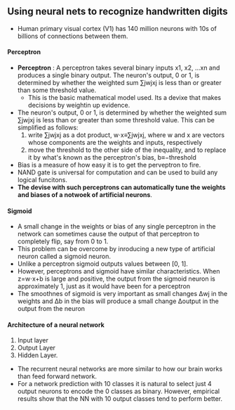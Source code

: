 ## Using neural nets to recognize handwritten digits

- Human primary visual cortex (V1) has 140 million neurons with 10s of billions of connections between them.

#### Perceptron

- **Perceptron** : A perceptron takes several binary inputs x1, x2, ...xn and produces a single binary output.  The neuron's output, 0 or 1, is determined by whether the weighted sum ∑jwjxj is less than or greater than some threshold value.
  - This is the basic mathematical model used. Its a devixe that makes decisions by weightin up evidence.
- The neuron's output, 0 or 1, is determined by whether the weighted sum ∑jwjxj is less than or greater than some threshold value. This can be simplified as follows:
  1.  write ∑jwjxj as a dot product, w⋅x≡∑jwjxj, where w and x are vectors whose components are the weights and inputs, respectively
  2.  move the threshold to the other side of the inequality, and to replace it by what's known as the perceptron's bias, b≡−threshold
- Bias is a measure of how easy it is to get the perveptron to fire.
- NAND gate is universal for computation and can be used to build any logical funcitons.
- **The devise with such perceptrons can automatically tune the weights and biases of a notwoek of artificial neurons**.

#### Sigmoid 

-  A small change in the weights or bias of any single perceptron in the network can sometimes cause the output of that perceptron to completely flip, say from 0 to 1.
- This problem can be overcome by inroducing a new type of artificial neuron called a sigmoid neuron.
- Unlike a perceptron sigmoid outputs values between [0, 1].
- However, perceptrons and sigmoid have similar characteristics. When z=w⋅x+b is large and positive, the output from the sigmoid neuron is approximately 1, just as it would have been for a perceptron
- The smoothnes of sigmoid is very important as small changes Δwj in the weights and Δb in the bias will produce a small change Δoutput in the output from the neuron

#### Architecture of a neural network

1. Input layer
2. Output Layer
3. Hidden Layer.

- The recurrent neural networks are more similar to how our brain works than feed forward network.
- For a network prediction with 10 classes it is natural to select just 4 output neurons to encode the 0 classes as binary. However, empirical results show that the NN with 10 output classes tend to perform better.
